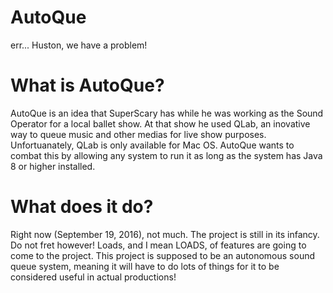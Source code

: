 # AutoQue

  err... Huston, we have a problem!
  
# What is AutoQue?
  AutoQue is an idea that SuperScary has while he was working as the Sound Operator for a local ballet show. At that show he used QLab, an inovative way to queue music and other medias for live show purposes. Unfortuanately, QLab is only available for Mac OS. AutoQue wants to combat this by allowing any system to run it as long as the system has Java 8 or higher installed.

# What does it do?
  Right now (September 19, 2016), not much. The project is still in its infancy. Do not fret however! Loads, and I mean LOADS, of features are going to come to the project. This project is supposed to be an autonomous sound queue system, meaning it will have to do lots of things for it to be considered useful in actual productions!
